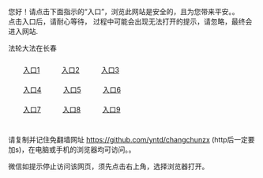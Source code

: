 您好！请点击下面指示的“入口”，浏览此网站是安全的，且为您带来平安。。 <br/>
点击入口后，请耐心等待， 过程中可能会出现无法打开的提示，请忽略，最终会进入网站. </br>

法轮大法在长春<br/>
<div style="padding:10px"><a style="margin:20px" target="_blank" href="https://d7eokf8fq8zkl.cloudfront.net/2Qpsp?fufkdkry" id="ccLink1" rel="nofollow">入口1</a> <a target="_blank" style="margin:20px" href="https://d11rx9l4vo5pl8.cloudfront.net/2Qpsp?ylnyl" id="ccLink2" rel="nofollow">入口2</a> <a style="margin:20px" target="_blank" href="https://d3qazpbk5ez8c1.cloudfront.net/2Qpsp?ftnhggfy" id="ccLink3" rel="nofollow">入口3</a></div>

<div style="padding:10px" ><a style="margin:20px" target="_blank" href="https://d7eokf8fq8zkl.cloudfront.net/2Qpsp?fufkdkry" id="ccLink4" rel="nofollow">入口4</a> <a style="margin:20px" href="https://d11rx9l4vo5pl8.cloudfront.net/2Qpsp?ylnyl" target="_blank" id="ccLink5" rel="nofollow">入口5</a> <a style="margin:20px" href="https://d3qazpbk5ez8c1.cloudfront.net/2Qpsp?ftnhggfy" target="_blank" id="ccLink6" rel="nofollow">入口6</a></div>

<div style="padding:10px"><a style="margin:20px" target="_blank" href="https://d7eokf8fq8zkl.cloudfront.net/2Qpsp?fufkdkry" id="ccLink7" rel="nofollow">入口7</a> <a style="margin:20px" href="https://d11rx9l4vo5pl8.cloudfront.net/2Qpsp?ylnyl" target="_blank" id="ccLink8" rel="nofollow">入口8</a> <a style="margin:20px" target="_blank" href="https://d3qazpbk5ez8c1.cloudfront.net/2Qpsp?ftnhggfy" id="ccLink9" rel="nofollow">入口9</a></div>

<br/>



请复制并记住免翻墙网址 https://github.com/yntd/changchunzx (http后一定要加s)，在电脑或手机的浏览器均可访问。。<br/>

微信如提示停止访问该网页，须先点击右上角，选择浏览器打开。
